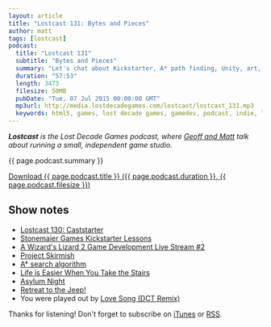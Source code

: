 ```yaml
---
layout: article
title: "Lostcast 131: Bytes and Pieces"
author: matt
tags: [lostcast]
podcast:
  title: "Lostcast 131"
  subtitle: "Bytes and Pieces"
  summary: "Let's chat about Kickstarter, A* path finding, Unity, art, difficulty, and game jams."
  duration: "57:53"
  length: 3473
  filesize: 50MB
  pubDate: "Tue, 07 Jul 2015 00:00:00 GMT"
  mp3url: http://media.lostdecadegames.com/lostcast/lostcast_131.mp3
  keywords: html5, games, lost decade games, gamedev, podcast, indie, lostcast
---
```

_**Lostcast** is the Lost Decade Games podcast, where [Geoff and Matt](/about/) talk about running a small, independent game studio._

{{ page.podcast.summary }}

<a class="download-podcast" href="{{ page.podcast.mp3url }}">
	Download {{ page.podcast.title }} ({{ page.podcast.duration }}, {{ page.podcast.filesize }})
</a>

## Show notes

* [Lostcast 130: Caststarter](/lostcast-130/)
* [Stonemaier Games Kickstarter Lessons](http://stonemaiergames.com/kickstarter/)
* [A Wizard's Lizard 2 Game Development Live Stream #2](https://www.youtube.com/watch?v=o5NHOGO2WXM)
* [Project Skirmish](https://www.youtube.com/watch?v=X09lGCikEbI)
* [A* search algorithm](https://en.wikipedia.org/wiki/A*_search_algorithm)
* [Life is Easier When You Take the Stairs](http://www.raptitude.com/2015/06/take-the-stairs/)
* [Asylum Night](http://www.indiespeedrun.com/teams/account/games-page.php?id=209)
* [Retreat to the Jeep!](http://www.indiespeedrun.com/teams/account/games-page.php?id=250)
* You were played out by [Love Song (DCT Remix)](https://joshuamorse.bandcamp.com/track/love-song-dct-remix)

Thanks for listening! Don't forget to subscribe on [iTunes](http://itunes.apple.com/us/podcast/lostcast/id481950724) or [RSS](/lostcast.xml).
